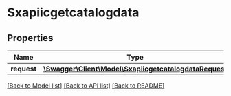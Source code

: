 # Sxapiicgetcatalogdata

## Properties
Name | Type | Description | Notes
------------ | ------------- | ------------- | -------------
**request** | [**\Swagger\Client\Model\SxapiicgetcatalogdataRequest**](SxapiicgetcatalogdataRequest.md) |  | [optional] 

[[Back to Model list]](../README.md#documentation-for-models) [[Back to API list]](../README.md#documentation-for-api-endpoints) [[Back to README]](../README.md)


